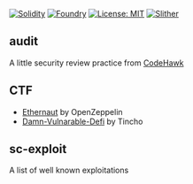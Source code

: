[![Solidity](https://img.shields.io/badge/Solidity-0.8.30-red)](https://soliditylang.org)
[![Foundry](https://img.shields.io/badge/Foundry-0.2.0-blue)](https://getfoundry.sh)
[![License: MIT](https://img.shields.io/badge/License-MIT-yellow.svg)](https://opensource.org/licenses/MIT)
[![Slither](https://img.shields.io/badge/Static_Analysis-Slither-8A2BE2)](https://github.com/crytic/slither)

## audit

A little security review practice from [CodeHawk](https://codehawks.cyfrin.io/)

## CTF

- [Ethernaut](https://ethernaut.openzeppelin.com/) by OpenZeppelin
- [Damn-Vulnarable-Defi](https://www.damnvulnerabledefi.xyz/) by Tincho

## sc-exploit

A list of well known exploitations